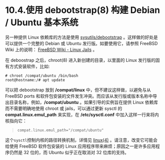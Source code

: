 # 10.4.使用 debootstrap(8) 构建 Debian / Ubuntu 基本系统

另一种提供 Linux 依赖库的方法是使用 [sysutils/debootstrap](https://cgit.freebsd.org/ports/tree/sysutils/debootstrap/pkg-descr) 。这样做的好处是可以提供一个完整的 Debian 或 Ubuntu 发行版。如要使用它，请参照 FreeBSD Wiki 上的说明： [FreeBSD Wiki - Linux Jails](https://wiki.freebsd.org/LinuxJails) 。

在 deboostrap 之后，chroot(8) 进入新创建的目录，以里面的 Linux 发行版的固有方式安装软件，比如:

```
# chroot /compat/ubuntu /bin/bash
root@hostname:/# apt update
```

可以把 debootstrap 放到 **/compat/linux** 中，但不建议这样做，以避免与从 FreeBSD ports 和软件包安装的文件发生冲突。而应该从发行版或版本名称中导出目录名称，例如，**/compat/ubuntu** 。如果引导的实例旨在提供 Linux 依赖库而不需要明确地使用 chroot 或 jails，可以通过更新 sysctl 的 **compat.linux.emul_path** 来实现，在 **/etc/sysctl.conf** 中加入这样一行来将内核指向它：

> ```
> compat.linux.emul_path="/compat/ubuntu"
> ```

这个`sysctl`控制内核的路径转换机制，详情见 [linux(4)](https://www.freebsd.org/cgi/man.cgi?query=linux&sektion=4&format=html) 。请注意，改变它可能会给使用 FreeBSD 软件包安装的 Linux 应用程序带来麻烦；原因之一是许多应用程序仍然是 32 位的，而 Ubuntu 似乎正在取消对 32 位库的支持。
